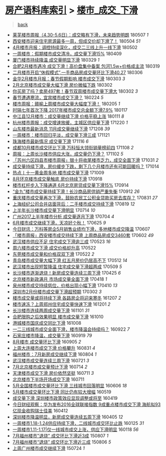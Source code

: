[房产语料库索引](../../README.md)  > [楼市_成交_下滑](楼市_成交_下滑.md)
====
> [back](../README.md)

- [莱芜楼市周报（4.30-5.6日）：成交略有下滑，未来趋势明朗](http://jkwz.applinzi.com/ittc/7100300022593881105.html#%E8%8E%B1%E8%8A%9C%E6%A5%BC%E5%B8%82%E5%91%A8%E6%8A%A5%EF%BC%884.30-5.6%E6%97%A5%EF%BC%89%EF%BC%9A%E6%88%90%E4%BA%A4%E7%95%A5%E6%9C%89%E4%B8%8B%E6%BB%91%EF%BC%8C%E6%9C%AA%E6%9D%A5%E8%B6%8B%E5%8A%BF%E6%98%8E%E6%9C%97) 180507 *1* 
- [西安楼市迎来住宅房源最多一周，但成交价却下滑了！](http://jkwz.applinzi.com/ittc/7099216126896768011.html#%E8%A5%BF%E5%AE%89%E6%A5%BC%E5%B8%82%E8%BF%8E%E6%9D%A5%E4%BD%8F%E5%AE%85%E6%88%BF%E6%BA%90%E6%9C%80%E5%A4%9A%E4%B8%80%E5%91%A8%EF%BC%8C%E4%BD%86%E6%88%90%E4%BA%A4%E4%BB%B7%E5%8D%B4%E4%B8%8B%E6%BB%91%E4%BA%86%EF%BC%81) 180504 *51* 
- [4月楼市月报：调控持续深化，成交二三线上升一线下滑](http://jkwz.applinzi.com/ittc/7098470363619132432.html#4%E6%9C%88%E6%A5%BC%E5%B8%82%E6%9C%88%E6%8A%A5%EF%BC%9A%E8%B0%83%E6%8E%A7%E6%8C%81%E7%BB%AD%E6%B7%B1%E5%8C%96%EF%BC%8C%E6%88%90%E4%BA%A4%E4%BA%8C%E4%B8%89%E7%BA%BF%E4%B8%8A%E5%8D%87%E4%B8%80%E7%BA%BF%E4%B8%8B%E6%BB%91) 180502  
- [一周楼市：假期楼市成交清冷，成交量下滑15%](http://jkwz.applinzi.com/ittc/7089966471990215690.html#%E4%B8%80%E5%91%A8%E6%A5%BC%E5%B8%82%EF%BC%9A%E5%81%87%E6%9C%9F%E6%A5%BC%E5%B8%82%E6%88%90%E4%BA%A4%E6%B8%85%E5%86%B7%EF%BC%8C%E6%88%90%E4%BA%A4%E9%87%8F%E4%B8%8B%E6%BB%9115%25) 180409  
- [厦门楼市持续降温 成交量明显下滑](http://jkwz.applinzi.com/ittc/7085844149410726922.html#%E5%8E%A6%E9%97%A8%E6%A5%BC%E5%B8%82%E6%8C%81%E7%BB%AD%E9%99%8D%E6%B8%A9+%E6%88%90%E4%BA%A4%E9%87%8F%E6%98%8E%E6%98%BE%E4%B8%8B%E6%BB%91) 180329 *1* 
- [合肥2月楼市遇冷 成交下滑！高价盘集中备案 包河1.5w+价格成主流](http://jkwz.applinzi.com/ittc/7082115378560107537.html#%E5%90%88%E8%82%A52%E6%9C%88%E6%A5%BC%E5%B8%82%E9%81%87%E5%86%B7+%E6%88%90%E4%BA%A4%E4%B8%8B%E6%BB%91%EF%BC%81%E9%AB%98%E4%BB%B7%E7%9B%98%E9%9B%86%E4%B8%AD%E5%A4%87%E6%A1%88+%E5%8C%85%E6%B2%B31.5w%2B%E4%BB%B7%E6%A0%BC%E6%88%90%E4%B8%BB%E6%B5%81) 180319  
- [二月楼市开启“休假模式”,一手商品房成交量环比下滑40.27](http://jkwz.applinzi.com/ittc/7077421493699216390.html#%E4%BA%8C%E6%9C%88%E6%A5%BC%E5%B8%82%E5%BC%80%E5%90%AF%E2%80%9C%E4%BC%91%E5%81%87%E6%A8%A1%E5%BC%8F%E2%80%9D%2C%E4%B8%80%E6%89%8B%E5%95%86%E5%93%81%E6%88%BF%E6%88%90%E4%BA%A4%E9%87%8F%E7%8E%AF%E6%AF%94%E4%B8%8B%E6%BB%9140.27) 180306  
- [金华2月楼市月报：春节假期影响 楼市成交下滑](http://jkwz.applinzi.com/ittc/7076288249775784967.html#%E9%87%91%E5%8D%8E2%E6%9C%88%E6%A5%BC%E5%B8%82%E6%9C%88%E6%8A%A5%EF%BC%9A%E6%98%A5%E8%8A%82%E5%81%87%E6%9C%9F%E5%BD%B1%E5%93%8D+%E6%A5%BC%E5%B8%82%E6%88%90%E4%BA%A4%E4%B8%8B%E6%BB%91) 180303 *3* 
- [2月北京楼市成交量大幅下滑 房价微幅下跌](http://jkwz.applinzi.com/ittc/7075953223561380870.html#2%E6%9C%88%E5%8C%97%E4%BA%AC%E6%A5%BC%E5%B8%82%E6%88%90%E4%BA%A4%E9%87%8F%E5%A4%A7%E5%B9%85%E4%B8%8B%E6%BB%91+%E6%88%BF%E4%BB%B7%E5%BE%AE%E5%B9%85%E4%B8%8B%E8%B7%8C) 180302  
- [你买房了吗？卖房497套！春节双周楼市成交量下滑大](http://jkwz.applinzi.com/ittc/7075947951224783888.html#%E4%BD%A0%E4%B9%B0%E6%88%BF%E4%BA%86%E5%90%97%EF%BC%9F%E5%8D%96%E6%88%BF497%E5%A5%97%EF%BC%81%E6%98%A5%E8%8A%82%E5%8F%8C%E5%91%A8%E6%A5%BC%E5%B8%82%E6%88%90%E4%BA%A4%E9%87%8F%E4%B8%8B%E6%BB%91%E5%A4%A7) 180302 *3* 
- [春节遭遇寒流，宜宾楼市成交下滑？](http://jkwz.applinzi.com/ittc/7073598706341643275.html#%E6%98%A5%E8%8A%82%E9%81%AD%E9%81%87%E5%AF%92%E6%B5%81%EF%BC%8C%E5%AE%9C%E5%AE%BE%E6%A5%BC%E5%B8%82%E6%88%90%E4%BA%A4%E4%B8%8B%E6%BB%91%EF%BC%9F) 180224 *5* 
- [楼市周报：赣榆上周楼市成交量大幅度下滑！](http://jkwz.applinzi.com/ittc/7066727160553669649.html#%E6%A5%BC%E5%B8%82%E5%91%A8%E6%8A%A5%EF%BC%9A%E8%B5%A3%E6%A6%86%E4%B8%8A%E5%91%A8%E6%A5%BC%E5%B8%82%E6%88%90%E4%BA%A4%E9%87%8F%E5%A4%A7%E5%B9%85%E5%BA%A6%E4%B8%8B%E6%BB%91%EF%BC%81) 180205 *1* 
- [时隔七年首次下降 2017年楼市成交总金额下滑7.9%](http://jkwz.applinzi.com/ittc/7059573586207966225.html#%E6%97%B6%E9%9A%94%E4%B8%83%E5%B9%B4%E9%A6%96%E6%AC%A1%E4%B8%8B%E9%99%8D+2017%E5%B9%B4%E6%A5%BC%E5%B8%82%E6%88%90%E4%BA%A4%E6%80%BB%E9%87%91%E9%A2%9D%E4%B8%8B%E6%BB%917.9%25) 180117  
- [中江县12月楼市：成交量继续下滑 价格平稳上涨](http://jkwz.applinzi.com/ittc/7057261766403163143.html#%E4%B8%AD%E6%B1%9F%E5%8E%BF12%E6%9C%88%E6%A5%BC%E5%B8%82%EF%BC%9A%E6%88%90%E4%BA%A4%E9%87%8F%E7%BB%A7%E7%BB%AD%E4%B8%8B%E6%BB%91+%E4%BB%B7%E6%A0%BC%E5%B9%B3%E7%A8%B3%E4%B8%8A%E6%B6%A8) 180111 *8* 
- [杭州楼市周报：成交增速放缓，主城区供应量下滑](http://jkwz.applinzi.com/ittc/7049187402763994129.html#%E6%9D%AD%E5%B7%9E%E6%A5%BC%E5%B8%82%E5%91%A8%E6%8A%A5%EF%BC%9A%E6%88%90%E4%BA%A4%E5%A2%9E%E9%80%9F%E6%94%BE%E7%BC%93%EF%BC%8C%E4%B8%BB%E5%9F%8E%E5%8C%BA%E4%BE%9B%E5%BA%94%E9%87%8F%E4%B8%8B%E6%BB%91) 171220 *1* 
- [山东楼市最新消息 11月成交量继续下滑](http://jkwz.applinzi.com/ittc/7044673339405108241.html#%E5%B1%B1%E4%B8%9C%E6%A5%BC%E5%B8%82%E6%9C%80%E6%96%B0%E6%B6%88%E6%81%AF+11%E6%9C%88%E6%88%90%E4%BA%A4%E9%87%8F%E7%BB%A7%E7%BB%AD%E4%B8%8B%E6%BB%91) 171208 *39* 
- [一周楼市：楼市回归平淡，成交量下滑三成](http://jkwz.applinzi.com/ittc/7038421395313263632.html#%E4%B8%80%E5%91%A8%E6%A5%BC%E5%B8%82%EF%BC%9A%E6%A5%BC%E5%B8%82%E5%9B%9E%E5%BD%92%E5%B9%B3%E6%B7%A1%EF%BC%8C%E6%88%90%E4%BA%A4%E9%87%8F%E4%B8%8B%E6%BB%91%E4%B8%89%E6%88%90) 171121  
- [珠海楼市最新情况 成交量下滑](http://jkwz.applinzi.com/ittc/7036509204154680337.html#%E7%8F%A0%E6%B5%B7%E6%A5%BC%E5%B8%82%E6%9C%80%E6%96%B0%E6%83%85%E5%86%B5+%E6%88%90%E4%BA%A4%E9%87%8F%E4%B8%8B%E6%BB%91) 171116 *6* 
- [成都10月楼市成交环比下滑 万科恒大领衔销量榜前四](http://jkwz.applinzi.com/ittc/7033354366818452497.html#%E6%88%90%E9%83%BD10%E6%9C%88%E6%A5%BC%E5%B8%82%E6%88%90%E4%BA%A4%E7%8E%AF%E6%AF%94%E4%B8%8B%E6%BB%91+%E4%B8%87%E7%A7%91%E6%81%92%E5%A4%A7%E9%A2%86%E8%A1%94%E9%94%80%E9%87%8F%E6%A6%9C%E5%89%8D%E5%9B%9B) 171108 *2* 
- [周报：上周长沙楼市供应大涨，成交量仍下滑？](http://jkwz.applinzi.com/ittc/7031412338090050577.html#%E5%91%A8%E6%8A%A5%EF%BC%9A%E4%B8%8A%E5%91%A8%E9%95%BF%E6%B2%99%E6%A5%BC%E5%B8%82%E4%BE%9B%E5%BA%94%E5%A4%A7%E6%B6%A8%EF%BC%8C%E6%88%90%E4%BA%A4%E9%87%8F%E4%BB%8D%E4%B8%8B%E6%BB%91%EF%BC%9F) 171102 *5* 
- [「苏州六区四县市楼市周报」银十将收尾楼市乏力，成交全面下滑](http://jkwz.applinzi.com/ittc/7030658910703322128.html#%E3%80%8C%E8%8B%8F%E5%B7%9E%E5%85%AD%E5%8C%BA%E5%9B%9B%E5%8E%BF%E5%B8%82%E6%A5%BC%E5%B8%82%E5%91%A8%E6%8A%A5%E3%80%8D%E9%93%B6%E5%8D%81%E5%B0%86%E6%94%B6%E5%B0%BE%E6%A5%BC%E5%B8%82%E4%B9%8F%E5%8A%9B%EF%BC%8C%E6%88%90%E4%BA%A4%E5%85%A8%E9%9D%A2%E4%B8%8B%E6%BB%91) 171031 *2* 
- [成交量持续下滑，房价缓步下跌，剩下几个月楼市还有可能回暖吗？](http://jkwz.applinzi.com/ittc/7024337933233030161.html#%E6%88%90%E4%BA%A4%E9%87%8F%E6%8C%81%E7%BB%AD%E4%B8%8B%E6%BB%91%EF%BC%8C%E6%88%BF%E4%BB%B7%E7%BC%93%E6%AD%A5%E4%B8%8B%E8%B7%8C%EF%BC%8C%E5%89%A9%E4%B8%8B%E5%87%A0%E4%B8%AA%E6%9C%88%E6%A5%BC%E5%B8%82%E8%BF%98%E6%9C%89%E5%8F%AF%E8%83%BD%E5%9B%9E%E6%9A%96%E5%90%97%EF%BC%9F) 171014  
- [热点丨十一黄金周多地 楼市成交量下滑](http://jkwz.applinzi.com/ittc/7022399828431209489.html#%E7%83%AD%E7%82%B9%E4%B8%A8%E5%8D%81%E4%B8%80%E9%BB%84%E9%87%91%E5%91%A8%E5%A4%9A%E5%9C%B0+%E6%A5%BC%E5%B8%82%E6%88%90%E4%BA%A4%E9%87%8F%E4%B8%8B%E6%BB%91) 171009  
- [8月环京楼市成交量触底 房价持续下滑](http://jkwz.applinzi.com/ittc/7014705935392703504.html#8%E6%9C%88%E7%8E%AF%E4%BA%AC%E6%A5%BC%E5%B8%82%E6%88%90%E4%BA%A4%E9%87%8F%E8%A7%A6%E5%BA%95+%E6%88%BF%E4%BB%B7%E6%8C%81%E7%BB%AD%E4%B8%8B%E6%BB%91) 170918  
- [楼市杠杆步入下降通道 6月北京房贷成交量下滑15%](http://jkwz.applinzi.com/ittc/7013040632606753552.html#%E6%A5%BC%E5%B8%82%E6%9D%A0%E6%9D%86%E6%AD%A5%E5%85%A5%E4%B8%8B%E9%99%8D%E9%80%9A%E9%81%93+6%E6%9C%88%E5%8C%97%E4%BA%AC%E6%88%BF%E8%B4%B7%E6%88%90%E4%BA%A4%E9%87%8F%E4%B8%8B%E6%BB%9115%25) 170914  
- [“金九”楼市成交量持续下滑！长沙商品房供销严重失衡](http://jkwz.applinzi.com/ittc/7012456880256058385.html#%E2%80%9C%E9%87%91%E4%B9%9D%E2%80%9D%E6%A5%BC%E5%B8%82%E6%88%90%E4%BA%A4%E9%87%8F%E6%8C%81%E7%BB%AD%E4%B8%8B%E6%BB%91%EF%BC%81%E9%95%BF%E6%B2%99%E5%95%86%E5%93%81%E6%88%BF%E4%BE%9B%E9%94%80%E4%B8%A5%E9%87%8D%E5%A4%B1%E8%A1%A1) 170912 *26* 
- [重庆楼市成交量再次下滑，鼓励农民工公积金贷款买房去库存？](http://jkwz.applinzi.com/ittc/7007988962508145681.html#%E9%87%8D%E5%BA%86%E6%A5%BC%E5%B8%82%E6%88%90%E4%BA%A4%E9%87%8F%E5%86%8D%E6%AC%A1%E4%B8%8B%E6%BB%91%EF%BC%8C%E9%BC%93%E5%8A%B1%E5%86%9C%E6%B0%91%E5%B7%A5%E5%85%AC%E7%A7%AF%E9%87%91%E8%B4%B7%E6%AC%BE%E4%B9%B0%E6%88%BF%E5%8E%BB%E5%BA%93%E5%AD%98%EF%BC%9F) 170831 *27* 
- [上海经纪公司合并店面背后：二手楼市成交持续下滑](http://jkwz.applinzi.com/ittc/7003393462949643280.html#%E4%B8%8A%E6%B5%B7%E7%BB%8F%E7%BA%AA%E5%85%AC%E5%8F%B8%E5%90%88%E5%B9%B6%E5%BA%97%E9%9D%A2%E8%83%8C%E5%90%8E%EF%BC%9A%E4%BA%8C%E6%89%8B%E6%A5%BC%E5%B8%82%E6%88%90%E4%BA%A4%E6%8C%81%E7%BB%AD%E4%B8%8B%E6%BB%91) 170819 *12* 
- [上半年长沙楼市成交量下滑明显](http://jkwz.applinzi.com/ittc/6990044130879996945.html#%E4%B8%8A%E5%8D%8A%E5%B9%B4%E9%95%BF%E6%B2%99%E6%A5%BC%E5%B8%82%E6%88%90%E4%BA%A4%E9%87%8F%E4%B8%8B%E6%BB%91%E6%98%8E%E6%98%BE) 170714 *10* 
- [广州2017上半年楼市分析 成交量逐月下滑](http://jkwz.applinzi.com/ittc/6986491256036131845.html#%E5%B9%BF%E5%B7%9E2017%E4%B8%8A%E5%8D%8A%E5%B9%B4%E6%A5%BC%E5%B8%82%E5%88%86%E6%9E%90+%E6%88%90%E4%BA%A4%E9%87%8F%E9%80%90%E6%9C%88%E4%B8%8B%E6%BB%91) 170704 *4* 
- [6月楼市成交继续下滑，天凉好个秋！](http://jkwz.applinzi.com/ittc/6983061838299137029.html#6%E6%9C%88%E6%A5%BC%E5%B8%82%E6%88%90%E4%BA%A4%E7%BB%A7%E7%BB%AD%E4%B8%8B%E6%BB%91%EF%BC%8C%E5%A4%A9%E5%87%89%E5%A5%BD%E4%B8%AA%E7%A7%8B%EF%BC%81) 170625 *9* 
- [今日财讯：万科等房企5月销售业绩均下滑，多地楼市成交降温](http://jkwz.applinzi.com/ittc/6976465140902790148.html#%E4%BB%8A%E6%97%A5%E8%B4%A2%E8%AE%AF%EF%BC%9A%E4%B8%87%E7%A7%91%E7%AD%89%E6%88%BF%E4%BC%815%E6%9C%88%E9%94%80%E5%94%AE%E4%B8%9A%E7%BB%A9%E5%9D%87%E4%B8%8B%E6%BB%91%EF%BC%8C%E5%A4%9A%E5%9C%B0%E6%A5%BC%E5%B8%82%E6%88%90%E4%BA%A4%E9%99%8D%E6%B8%A9) 170607  
- [「楼市周报」西安楼市成交持续下滑 上周商品房成交3460套](http://jkwz.applinzi.com/ittc/6974688633012356101.html#%E3%80%8C%E6%A5%BC%E5%B8%82%E5%91%A8%E6%8A%A5%E3%80%8D%E8%A5%BF%E5%AE%89%E6%A5%BC%E5%B8%82%E6%88%90%E4%BA%A4%E6%8C%81%E7%BB%AD%E4%B8%8B%E6%BB%91+%E4%B8%8A%E5%91%A8%E5%95%86%E5%93%81%E6%88%BF%E6%88%90%E4%BA%A43460%E5%A5%97) 170602 *49* 
- [武汉楼市供应不足 住宅成交下滑逾三成](http://jkwz.applinzi.com/ittc/6970778169853346820.html#%E6%AD%A6%E6%B1%89%E6%A5%BC%E5%B8%82%E4%BE%9B%E5%BA%94%E4%B8%8D%E8%B6%B3+%E4%BD%8F%E5%AE%85%E6%88%90%E4%BA%A4%E4%B8%8B%E6%BB%91%E9%80%BE%E4%B8%89%E6%88%90) 170523 *16* 
- [周六楼市成交下滑 成交价格却升高](http://jkwz.applinzi.com/ittc/6970575929192481796.html#%E5%91%A8%E5%85%AD%E6%A5%BC%E5%B8%82%E6%88%90%E4%BA%A4%E4%B8%8B%E6%BB%91+%E6%88%90%E4%BA%A4%E4%BB%B7%E6%A0%BC%E5%8D%B4%E5%8D%87%E9%AB%98) 170522  
- [东莞楼市成交量和价格双双下滑](http://jkwz.applinzi.com/ittc/6970538211813098501.html#%E4%B8%9C%E8%8E%9E%E6%A5%BC%E5%B8%82%E6%88%90%E4%BA%A4%E9%87%8F%E5%92%8C%E4%BB%B7%E6%A0%BC%E5%8F%8C%E5%8F%8C%E4%B8%8B%E6%BB%91) 170522 *2* 
- [青岛楼市成交量大幅下滑 红五月房价仍居高不下](http://jkwz.applinzi.com/ittc/6966771641110496260.html#%E9%9D%92%E5%B2%9B%E6%A5%BC%E5%B8%82%E6%88%90%E4%BA%A4%E9%87%8F%E5%A4%A7%E5%B9%85%E4%B8%8B%E6%BB%91+%E7%BA%A2%E4%BA%94%E6%9C%88%E6%88%BF%E4%BB%B7%E4%BB%8D%E5%B1%85%E9%AB%98%E4%B8%8D%E4%B8%8B) 170512 *14* 
- [武汉楼市出现短暂降温 住宅成交量下滑超两成](http://jkwz.applinzi.com/ittc/6965582103969268741.html#%E6%AD%A6%E6%B1%89%E6%A5%BC%E5%B8%82%E5%87%BA%E7%8E%B0%E7%9F%AD%E6%9A%82%E9%99%8D%E6%B8%A9+%E4%BD%8F%E5%AE%85%E6%88%90%E4%BA%A4%E9%87%8F%E4%B8%8B%E6%BB%91%E8%B6%85%E4%B8%A4%E6%88%90) 170509 *5* 
- [长沙楼市逐渐退烧！新房成交量连续三周下滑](http://jkwz.applinzi.com/ittc/6960397971446301700.html#%E9%95%BF%E6%B2%99%E6%A5%BC%E5%B8%82%E9%80%90%E6%B8%90%E9%80%80%E7%83%A7%EF%BC%81%E6%96%B0%E6%88%BF%E6%88%90%E4%BA%A4%E9%87%8F%E8%BF%9E%E7%BB%AD%E4%B8%89%E5%91%A8%E4%B8%8B%E6%BB%91) 170425 *6* 
- [北京楼市新政满月 市场成交量全面下滑](http://jkwz.applinzi.com/ittc/6957882740505576453.html#%E5%8C%97%E4%BA%AC%E6%A5%BC%E5%B8%82%E6%96%B0%E6%94%BF%E6%BB%A1%E6%9C%88+%E5%B8%82%E5%9C%BA%E6%88%90%E4%BA%A4%E9%87%8F%E5%85%A8%E9%9D%A2%E4%B8%8B%E6%BB%91) 170418 *1* 
- [泉州楼市成交持续低位，价格出现小幅下滑](http://jkwz.applinzi.com/ittc/6955009165452903429.html#%E6%B3%89%E5%B7%9E%E6%A5%BC%E5%B8%82%E6%88%90%E4%BA%A4%E6%8C%81%E7%BB%AD%E4%BD%8E%E4%BD%8D%EF%BC%8C%E4%BB%B7%E6%A0%BC%E5%87%BA%E7%8E%B0%E5%B0%8F%E5%B9%85%E4%B8%8B%E6%BB%91) 170410 *13* 
- [深圳市2月份楼市成交量下滑超预期](http://jkwz.applinzi.com/ittc/6940469234399446021.html#%E6%B7%B1%E5%9C%B3%E5%B8%822%E6%9C%88%E4%BB%BD%E6%A5%BC%E5%B8%82%E6%88%90%E4%BA%A4%E9%87%8F%E4%B8%8B%E6%BB%91%E8%B6%85%E9%A2%84%E6%9C%9F) 170302 *3* 
- [楼市成交量或将持续下滑 各路房企将迎来寒冬](http://jkwz.applinzi.com/ittc/6908942955259102212.html#%E6%A5%BC%E5%B8%82%E6%88%90%E4%BA%A4%E9%87%8F%E6%88%96%E5%B0%86%E6%8C%81%E7%BB%AD%E4%B8%8B%E6%BB%91+%E5%90%84%E8%B7%AF%E6%88%BF%E4%BC%81%E5%B0%86%E8%BF%8E%E6%9D%A5%E5%AF%92%E5%86%AC) 161207 *2* 
- [楼市速冻？上周郑州住宅成交量快速下滑](http://jkwz.applinzi.com/ittc/6906535552727122949.html#%E6%A5%BC%E5%B8%82%E9%80%9F%E5%86%BB%EF%BC%9F%E4%B8%8A%E5%91%A8%E9%83%91%E5%B7%9E%E4%BD%8F%E5%AE%85%E6%88%90%E4%BA%A4%E9%87%8F%E5%BF%AB%E9%80%9F%E4%B8%8B%E6%BB%91) 161201 *2* 
- [长沙楼市连续两周成交量下滑](http://jkwz.applinzi.com/ittc/6895430167396090885.html#%E9%95%BF%E6%B2%99%E6%A5%BC%E5%B8%82%E8%BF%9E%E7%BB%AD%E4%B8%A4%E5%91%A8%E6%88%90%E4%BA%A4%E9%87%8F%E4%B8%8B%E6%BB%91) 161101 *31* 
- [合肥限购之后效果明显 楼市成交量下滑](http://jkwz.applinzi.com/ittc/6887410634135700484.html#%E5%90%88%E8%82%A5%E9%99%90%E8%B4%AD%E4%B9%8B%E5%90%8E%E6%95%88%E6%9E%9C%E6%98%8E%E6%98%BE+%E6%A5%BC%E5%B8%82%E6%88%90%E4%BA%A4%E9%87%8F%E4%B8%8B%E6%BB%91) 161010  
- [港城楼市国庆成交同比下滑](http://jkwz.applinzi.com/ittc/6886696938094724101.html#%E6%B8%AF%E5%9F%8E%E6%A5%BC%E5%B8%82%E5%9B%BD%E5%BA%86%E6%88%90%E4%BA%A4%E5%90%8C%E6%AF%94%E4%B8%8B%E6%BB%91) 161008  
- [一二三线城市成交全面下滑，楼市降温会持续吗？](http://jkwz.applinzi.com/ittc/6880679852134368260.html#%E4%B8%80%E4%BA%8C%E4%B8%89%E7%BA%BF%E5%9F%8E%E5%B8%82%E6%88%90%E4%BA%A4%E5%85%A8%E9%9D%A2%E4%B8%8B%E6%BB%91%EF%BC%8C%E6%A5%BC%E5%B8%82%E9%99%8D%E6%B8%A9%E4%BC%9A%E6%8C%81%E7%BB%AD%E5%90%97%EF%BC%9F) 160922 *7* 
- [石家庄楼市降温，成交量下滑](http://jkwz.applinzi.com/ittc/6879677423183987717.html#%E7%9F%B3%E5%AE%B6%E5%BA%84%E6%A5%BC%E5%B8%82%E9%99%8D%E6%B8%A9%EF%BC%8C%E6%88%90%E4%BA%A4%E9%87%8F%E4%B8%8B%E6%BB%91) 160919 *79* 
- [8月楼市 成交量环比下滑](http://jkwz.applinzi.com/ittc/6874327478780298244.html#8%E6%9C%88%E6%A5%BC%E5%B8%82+%E6%88%90%E4%BA%A4%E9%87%8F%E7%8E%AF%E6%AF%94%E4%B8%8B%E6%BB%91) 160905 *2* 
- [上周大连楼市成交下滑 价格攀升](http://jkwz.applinzi.com/ittc/6872569106276025348.html#%E4%B8%8A%E5%91%A8%E5%A4%A7%E8%BF%9E%E6%A5%BC%E5%B8%82%E6%88%90%E4%BA%A4%E4%B8%8B%E6%BB%91+%E4%BB%B7%E6%A0%BC%E6%94%80%E5%8D%87) 160831 *4* 
- [福州楼市：7月新房成交继续下滑](http://jkwz.applinzi.com/ittc/6862426606257308676.html#%E7%A6%8F%E5%B7%9E%E6%A5%BC%E5%B8%82%EF%BC%9A7%E6%9C%88%E6%96%B0%E6%88%BF%E6%88%90%E4%BA%A4%E7%BB%A7%E7%BB%AD%E4%B8%8B%E6%BB%91) 160804 *1* 
- [武汉楼市成交量连续三周下滑](http://jkwz.applinzi.com/ittc/6857319629306987525.html#%E6%AD%A6%E6%B1%89%E6%A5%BC%E5%B8%82%E6%88%90%E4%BA%A4%E9%87%8F%E8%BF%9E%E7%BB%AD%E4%B8%89%E5%91%A8%E4%B8%8B%E6%BB%91) 160721 *3* 
- [7月北京楼市成交量预计下滑](http://jkwz.applinzi.com/ittc/6854734117752800260.html#7%E6%9C%88%E5%8C%97%E4%BA%AC%E6%A5%BC%E5%B8%82%E6%88%90%E4%BA%A4%E9%87%8F%E9%A2%84%E8%AE%A1%E4%B8%8B%E6%BB%91) 160714 *2* 
- [天津楼市成交下滑 房价依然坚挺](http://jkwz.applinzi.com/ittc/6853700072008844293.html#%E5%A4%A9%E6%B4%A5%E6%A5%BC%E5%B8%82%E6%88%90%E4%BA%A4%E4%B8%8B%E6%BB%91+%E6%88%BF%E4%BB%B7%E4%BE%9D%E7%84%B6%E5%9D%9A%E6%8C%BA) 160711 *3* 
- [北京楼市下半场开场成交下滑](http://jkwz.applinzi.com/ittc/6853639389401580548.html#%E5%8C%97%E4%BA%AC%E6%A5%BC%E5%B8%82%E4%B8%8B%E5%8D%8A%E5%9C%BA%E5%BC%80%E5%9C%BA%E6%88%90%E4%BA%A4%E4%B8%8B%E6%BB%91) 160711  
- [5月全国楼市成交量环比下滑 三线城市回落明显](http://jkwz.applinzi.com/ittc/6840662631891076100.html#5%E6%9C%88%E5%85%A8%E5%9B%BD%E6%A5%BC%E5%B8%82%E6%88%90%E4%BA%A4%E9%87%8F%E7%8E%AF%E6%AF%94%E4%B8%8B%E6%BB%91+%E4%B8%89%E7%BA%BF%E5%9F%8E%E5%B8%82%E5%9B%9E%E8%90%BD%E6%98%8E%E6%98%BE) 160606 *18* 
- [5月楼市成交量环比下滑 同比仍有较大增幅](http://jkwz.applinzi.com/ittc/6833848587888624644.html#5%E6%9C%88%E6%A5%BC%E5%B8%82%E6%88%90%E4%BA%A4%E9%87%8F%E7%8E%AF%E6%AF%94%E4%B8%8B%E6%BB%91+%E5%90%8C%E6%AF%94%E4%BB%8D%E6%9C%89%E8%BE%83%E5%A4%A7%E5%A2%9E%E5%B9%85) 160519  
- [成交量下滑 深圳楼市政策效应显现调整或将至](http://jkwz.applinzi.com/ittc/6822722323408749572.html#%E6%88%90%E4%BA%A4%E9%87%8F%E4%B8%8B%E6%BB%91+%E6%B7%B1%E5%9C%B3%E6%A5%BC%E5%B8%82%E6%94%BF%E7%AD%96%E6%95%88%E5%BA%94%E6%98%BE%E7%8E%B0%E8%B0%83%E6%95%B4%E6%88%96%E5%B0%86%E8%87%B3) 160419  
- [今日财经观察：华为发布2016全球联接指数 9成重点楼市成交下滑 海航拟93亿现金收购瑞士佳美](http://jkwz.applinzi.com/ittc/6820108659614827525.html#%E4%BB%8A%E6%97%A5%E8%B4%A2%E7%BB%8F%E8%A7%82%E5%AF%9F%EF%BC%9A%E5%8D%8E%E4%B8%BA%E5%8F%91%E5%B8%832016%E5%85%A8%E7%90%83%E8%81%94%E6%8E%A5%E6%8C%87%E6%95%B0+9%E6%88%90%E9%87%8D%E7%82%B9%E6%A5%BC%E5%B8%82%E6%88%90%E4%BA%A4%E4%B8%8B%E6%BB%91+%E6%B5%B7%E8%88%AA%E6%8B%9F93%E4%BA%BF%E7%8E%B0%E9%87%91%E6%94%B6%E8%B4%AD%E7%91%9E%E5%A3%AB%E4%BD%B3%E7%BE%8E) 160412  
- [深圳楼市降温明显，新房成交量连续五周下滑](http://jkwz.applinzi.com/ittc/6817702351267693573.html#%E6%B7%B1%E5%9C%B3%E6%A5%BC%E5%B8%82%E9%99%8D%E6%B8%A9%E6%98%8E%E6%98%BE%EF%BC%8C%E6%96%B0%E6%88%BF%E6%88%90%E4%BA%A4%E9%87%8F%E8%BF%9E%E7%BB%AD%E4%BA%94%E5%91%A8%E4%B8%8B%E6%BB%91) 160405 *12* 
- [一周楼市1.18-1.24供应持续下滑，二线城市成交环比止跌](http://jkwz.applinzi.com/ittc/6791312753650304005.html#%E4%B8%80%E5%91%A8%E6%A5%BC%E5%B8%821.18-1.24%E4%BE%9B%E5%BA%94%E6%8C%81%E7%BB%AD%E4%B8%8B%E6%BB%91%EF%BC%8C%E4%BA%8C%E7%BA%BF%E5%9F%8E%E5%B8%82%E6%88%90%E4%BA%A4%E7%8E%AF%E6%AF%94%E6%AD%A2%E8%B7%8C) 160125 *31* 
- [一周楼市1.11-1.17|仅一线城市成交上涨，供应下滑明显](http://jkwz.applinzi.com/ittc/6788706808399135748.html#%E4%B8%80%E5%91%A8%E6%A5%BC%E5%B8%821.11-1.17%7C%E4%BB%85%E4%B8%80%E7%BA%BF%E5%9F%8E%E5%B8%82%E6%88%90%E4%BA%A4%E4%B8%8A%E6%B6%A8%EF%BC%8C%E4%BE%9B%E5%BA%94%E4%B8%8B%E6%BB%91%E6%98%8E%E6%98%BE) 160118 *56* 
- [7月福州楼市&quot;退烧&quot; 成交环比下滑近3成](http://jkwz.applinzi.com/ittc/547650615582091453.html#7%E6%9C%88%E7%A6%8F%E5%B7%9E%E6%A5%BC%E5%B8%82%26quot%3B%E9%80%80%E7%83%A7%26quot%3B+%E6%88%90%E4%BA%A4%E7%8E%AF%E6%AF%94%E4%B8%8B%E6%BB%91%E8%BF%913%E6%88%90) 150807 *1* 
- [7月福州楼市“退烧” 成交环比下滑近三成](http://jkwz.applinzi.com/ittc/547650615574487402.html#7%E6%9C%88%E7%A6%8F%E5%B7%9E%E6%A5%BC%E5%B8%82%E2%80%9C%E9%80%80%E7%83%A7%E2%80%9D+%E6%88%90%E4%BA%A4%E7%8E%AF%E6%AF%94%E4%B8%8B%E6%BB%91%E8%BF%91%E4%B8%89%E6%88%90) 150806 *5* 
- [上周广州楼市成交继续下滑](http://jkwz.applinzi.com/ittc/547650611435027117.html#%E4%B8%8A%E5%91%A8%E5%B9%BF%E5%B7%9E%E6%A5%BC%E5%B8%82%E6%88%90%E4%BA%A4%E7%BB%A7%E7%BB%AD%E4%B8%8B%E6%BB%91) 150724 *1* 
